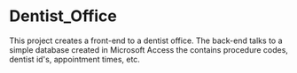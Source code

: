# Dentist_Office
This project creates a front-end to a dentist office. The back-end talks to a simple database created in Microsoft Access the contains procedure codes, dentist id's, appointment times, etc.
